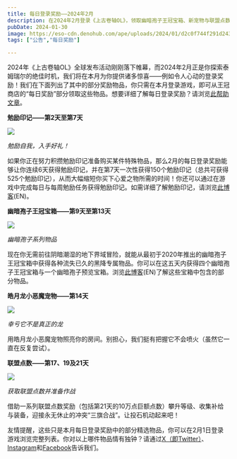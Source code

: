```yaml
---
title: 每日登录奖励——2024年2月
description: 在2024年2月登录《上古卷轴OL》，领取幽暗孢子王冠宝箱、新宠物与联盟点数等等各种好礼！ 
pubDate: 2024-01-30
image: https://eso-cdn.denohub.com/ape/uploads/2024/01/d2c0f744f291d243a6a7dcdfab5a297c.jpg
tags: ["公告","每日奖励"]

---
```


2024年《上古卷轴OL》全球发布活动刚刚落下帷幕，而2024年2月正是你探索泰姆瑞尔的绝佳时机，我们将在本月为你提供诸多惊喜——例如令人心动的登录奖励！我们在下面列出了其中的部分奖励物品，你只需在本月登录游戏，即可从王冠商店的“每日奖励”部分领取这些物品。想要详细了解每日登录奖励？请浏览[此帮助文章](https://help.elderscrollsonline.com/#zh-CN/answer/60270)。

**勉励印记——第2天至第7天**

![](https://eso-cdn.denohub.com/ape/uploads/2023/10/cbf054f9fa4122ee9be26996607da8d2.jpg)

<p class="text-gray-500 text-sm text-center"><i>勉励自我，入手好礼！</i></p>

如果你正在努力积攒勉励印记准备购买某件特殊物品，那么2月的每日登录奖励能够让你连续6天获得勉励印记，并在第7天一次性获得150个勉励印记（总共可获得525个勉励印记），从而大幅缩短你买下心爱之物所需的时间！你还可以通过在游戏中完成每日与每周勉励任务获得勉励印记。如需详细了解勉励印记，请浏览[此博客](https://www.elderscrollsonline.com/en-us/news/post/59925)(EN)。

**幽暗孢子王冠宝箱——第9天至第13天**

![](https://eso-cdn.denohub.com/ape/uploads/2024/01/a9b9a94a5e58c5d75578b89b804ccc1e.jpg)

<p class="text-gray-500 text-sm text-center"><i>幽暗孢子系列物品</i></p>

现在你无需前往阴暗潮湿的地下界域冒险，就能从最初于2020年推出的幽暗孢子王冠宝箱中获得各种流失已久的黑降专属物品。你可以在这五天内获得四个幽暗孢子王冠宝箱与一个幽暗孢子预览宝箱。浏览[此博客](https://www.elderscrollsonline.com/en-us/news/post/57825)(EN)了解这些宝箱中包含的部分物品。

**皓月龙小恶魔宠物——第14天**

![](https://eso-cdn.denohub.com/ape/uploads/2024/01/93bd45dded3fa597d8e63a4564bad841.jpg)

<p class="text-gray-500 text-sm text-center"><i>幸亏它不是真正的龙</i></p>

用皓月龙小恶魔宠物照亮你的房间。别担心，我们挺有把握它不会喷火（虽然它一直在反复尝试）。

**联盟点数——第17、19及21天**

![](https://eso-cdn.denohub.com/ape/uploads/2024/01/21663c478042102619564878cfaab2c1.jpg)

<p class="text-gray-500 text-sm text-center"><i>获取联盟点数并准备作战</i></p>

借助一系列联盟点数奖励（包括第21天的10万点巨额点数）攀升等级、收集补给与装备，迎接永无休止的冲突“三旗合战”。让投石机动起来吧！

友情提醒，这些只是本月每日登录奖励中的部分精选物品，你可以在2月1日登录游戏浏览完整列表。你对以上哪件物品情有独钟？请通过[X（即Twitter）](https://twitter.com/TESOnline)、[Instagram](https://www.instagram.com/elderscrollsonline/)和[Facebook](https://www.facebook.com/elderscrollsonline)告诉我们。
